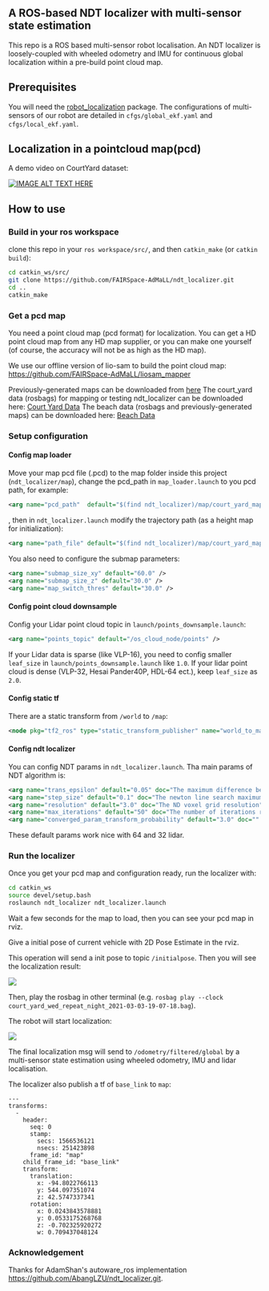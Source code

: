## A ROS-based NDT localizer with multi-sensor state estimation

This repo is a ROS based multi-sensor robot localisation. An NDT localizer is loosely-coupled with wheeled odometry and IMU for continuous global localization within a pre-build point cloud map. 

## Prerequisites
You will need the [robot_localization](http://docs.ros.org/en/melodic/api/robot_localization/html/index.html) package. The configurations of multi-sensors of our robot are detailed in `cfgs/global_ekf.yaml` and `cfgs/local_ekf.yaml`.

## Localization in a pointcloud map(pcd)

A demo video on CourtYard dataset:

[![IMAGE ALT TEXT HERE](cfgs/demo.gif)](https://youtu.be/JFto07ufFXM)

## How to use
### Build in your ros workspace
clone this repo in your `ros workspace/src/`, and then `catkin_make` (or `catkin build`):
```bash
cd catkin_ws/src/
git clone https://github.com/FAIRSpace-AdMaLL/ndt_localizer.git
cd ..
catkin_make
```

### Get a pcd map
You need a point cloud map (pcd format) for localization. You can get a HD point cloud map from any HD map supplier, or you can make one yourself (of course, the accuracy will not be as high as the HD map). 

We use our offline version of lio-sam to build the point cloud map:
https://github.com/FAIRSpace-AdMaLL/liosam_mapper

Previously-generated maps can be downloaded from [here](https://drive.google.com/drive/folders/1TtTM9T1s1I-pzLHV4t07wP-gAJw3LyR7?usp=sharing)
The court_yard data (rosbags) for mapping or testing ndt_localizer can be downloaded here: [Court Yard Data](https://drive.google.com/drive/folders/11sSSurwvhftXqFAajDZNHi22Otlc323U?usp=sharing)
The beach data (rosbags and previously-generated maps) can be downloaded here: [Beach Data](https://drive.google.com/drive/folders/1pS4aoEwj1VxV9x5Hg5HrV8soTHA3rUHa?usp=sharing)

### Setup configuration

#### Config map loader
Move your map pcd file (.pcd) to the map folder inside this project (`ndt_localizer/map`), change the pcd_path in `map_loader.launch` to you pcd path, for example:

```xml
<arg name="pcd_path"  default="$(find ndt_localizer)/map/court_yard_map.pcd"/>
```

, then in `ndt_localizer.launch` modify the trajectory path (as a height map for initialization):

```xml
<arg name="path_file" default="$(find ndt_localizer)/map/court_yard_map.csv" doc="Mapping trajectory as height map" />
```

You also need to configure the submap parameters:

```xml
<arg name="submap_size_xy" default="60.0" />
<arg name="submap_size_z" default="30.0" />
<arg name="map_switch_thres" default="30.0" />
```

#### Config point cloud downsample

Config your Lidar point cloud topic in `launch/points_downsample.launch`:

```xml
<arg name="points_topic" default="/os_cloud_node/points" />
```

If your Lidar data is sparse (like VLP-16), you need to config smaller `leaf_size` in `launch/points_downsample.launch` like `1.0`. If your lidar point cloud is dense (VLP-32, Hesai Pander40P, HDL-64 ect.), keep `leaf_size` as `2.0`.

#### Config static tf

There are a static transform from `/world` to `/map`:

```xml
<node pkg="tf2_ros" type="static_transform_publisher" name="world_to_map" args="0 0 0 0 0 0 map world" />
```

#### Config ndt localizer
You can config NDT params in `ndt_localizer.launch`. Tha main params of NDT algorithm is:

```xml
<arg name="trans_epsilon" default="0.05" doc="The maximum difference between two consecutive transformations in order to consider convergence" />
<arg name="step_size" default="0.1" doc="The newton line search maximum step length" />
<arg name="resolution" default="3.0" doc="The ND voxel grid resolution" />
<arg name="max_iterations" default="50" doc="The number of iterations required to calculate alignment" />
<arg name="converged_param_transform_probability" default="3.0" doc="" />
```

These default params work nice with 64 and 32 lidar.

### Run the localizer
Once you get your pcd map and configuration ready, run the localizer with:

```bash
cd catkin_ws
source devel/setup.bash
roslaunch ndt_localizer ndt_localizer.launch
```

Wait a few seconds for the map to load, then you can see your pcd map in rviz.

Give a initial pose of current vehicle with 2D Pose Estimate in the rviz.

This operation will send a init pose to topic `/initialpose`. Then you will see the localization result:

![](cfgs/load_map.png)

Then, play the rosbag in other terminal (e.g. `rosbag play --clock court_yard_wed_repeat_night_2021-03-03-19-07-18.bag`).

The robot will start localization:

![](cfgs/relocalisation.png)

The final localization msg will send to `/odometry/filtered/global` by a multi-sensor state estimation using wheeled odometry, IMU and lidar localisation.

The localizer also publish a tf of `base_link` to `map`:

```
---
transforms: 
  - 
    header: 
      seq: 0
      stamp: 
        secs: 1566536121
        nsecs: 251423898
      frame_id: "map"
    child_frame_id: "base_link"
    transform: 
      translation: 
        x: -94.8022766113
        y: 544.097351074
        z: 42.5747337341
      rotation: 
        x: 0.0243843578881
        y: 0.0533175268768
        z: -0.702325920272
        w: 0.709437048124
```


### Acknowledgement

Thanks for AdamShan's autoware_ros implementation https://github.com/AbangLZU/ndt_localizer.git. 
